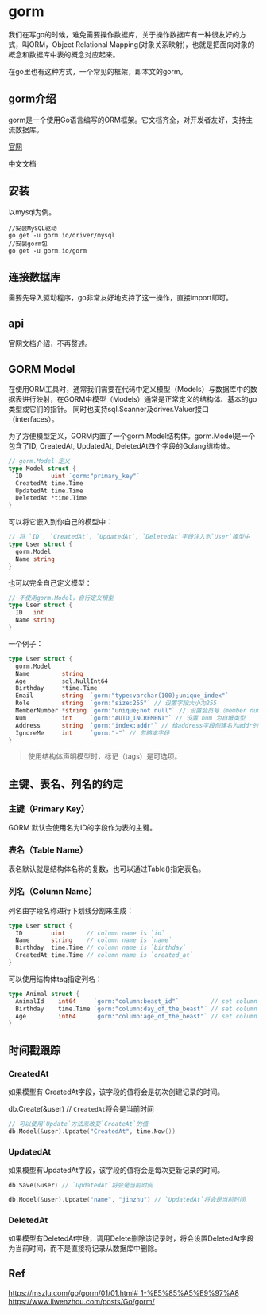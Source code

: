 <!--
 * @Autor: violet apricity ( Zhuangpx )
 * @Date: 2023-08-26 22:07:29
 * @LastEditors: violet apricity ( Zhuangpx )
 * @LastEditTime: 2023-08-26 22:19:21
 * @FilePath: \docs\gorm.md
 * @Description:  Zhuangpx : Violet && Apricity:/ The warmth of the sun in the winter /
-->
# gorm

我们在写go的时候，难免需要操作数据库，关于操作数据库有一种很友好的方式，叫ORM，Object Relational Mapping(对象关系映射)，也就是把面向对象的概念和数据库中表的概念对应起来。

在go里也有这种方式，一个常见的框架，即本文的gorm。

## gorm介绍

gorm是一个使用Go语言编写的ORM框架。它文档齐全，对开发者友好，支持主流数据库。

[官网](https://github.com/go-gorm/gorm)

[中文文档](https://gorm.io/zh_CN/)

## 安装

以mysql为例。

```shell
//安装MySQL驱动
go get -u gorm.io/driver/mysql
//安装gorm包
go get -u gorm.io/gorm
```

## 连接数据库

需要先导入驱动程序，go非常友好地支持了这一操作，直接import即可。

## api

官网文档介绍，不再赘述。

## GORM Model

在使用ORM工具时，通常我们需要在代码中定义模型（Models）与数据库中的数据表进行映射，在GORM中模型（Models）通常是正常定义的结构体、基本的go类型或它们的指针。 同时也支持sql.Scanner及driver.Valuer接口（interfaces）。

为了方便模型定义，GORM内置了一个gorm.Model结构体。gorm.Model是一个包含了ID, CreatedAt, UpdatedAt, DeletedAt四个字段的Golang结构体。

```go
// gorm.Model 定义
type Model struct {
  ID        uint `gorm:"primary_key"`
  CreatedAt time.Time
  UpdatedAt time.Time
  DeletedAt *time.Time
}
```

可以将它嵌入到你自己的模型中：

```go
// 将 `ID`, `CreatedAt`, `UpdatedAt`, `DeletedAt`字段注入到`User`模型中
type User struct {
  gorm.Model
  Name string
}
```

也可以完全自己定义模型：

```go
// 不使用gorm.Model，自行定义模型
type User struct {
  ID   int
  Name string
}
```

一个例子：

```go
type User struct {
  gorm.Model
  Name         string
  Age          sql.NullInt64
  Birthday     *time.Time
  Email        string  `gorm:"type:varchar(100);unique_index"`
  Role         string  `gorm:"size:255"` // 设置字段大小为255
  MemberNumber *string `gorm:"unique;not null"` // 设置会员号（member number）唯一并且不为空
  Num          int     `gorm:"AUTO_INCREMENT"` // 设置 num 为自增类型
  Address      string  `gorm:"index:addr"` // 给address字段创建名为addr的索引
  IgnoreMe     int     `gorm:"-"` // 忽略本字段
}
```

> 使用结构体声明模型时，标记（tags）是可选项。

## 主键、表名、列名的约定

### 主键（Primary Key）

GORM 默认会使用名为ID的字段作为表的主键。

### 表名（Table Name）

表名默认就是结构体名称的复数，也可以通过Table()指定表名。

### 列名（Column Name）

列名由字段名称进行下划线分割来生成：

```go
type User struct {
  ID        uint      // column name is `id`
  Name      string    // column name is `name`
  Birthday  time.Time // column name is `birthday`
  CreatedAt time.Time // column name is `created_at`
}
```

可以使用结构体tag指定列名：

```go
type Animal struct {
  AnimalId    int64     `gorm:"column:beast_id"`         // set column name to `beast_id`
  Birthday    time.Time `gorm:"column:day_of_the_beast"` // set column name to `day_of_the_beast`
  Age         int64     `gorm:"column:age_of_the_beast"` // set column name to `age_of_the_beast`
}
```

## 时间戳跟踪

### CreatedAt

如果模型有 CreatedAt字段，该字段的值将会是初次创建记录的时间。

db.Create(&user) // `CreatedAt`将会是当前时间

```go
// 可以使用`Update`方法来改变`CreateAt`的值
db.Model(&user).Update("CreatedAt", time.Now())
```

### UpdatedAt

如果模型有UpdatedAt字段，该字段的值将会是每次更新记录的时间。

```go
db.Save(&user) // `UpdatedAt`将会是当前时间

db.Model(&user).Update("name", "jinzhu") // `UpdatedAt`将会是当前时间
```

### DeletedAt

如果模型有DeletedAt字段，调用Delete删除该记录时，将会设置DeletedAt字段为当前时间，而不是直接将记录从数据库中删除。

## Ref

<https://mszlu.com/go/gorm/01/01.html#_1-%E5%85%A5%E9%97%A8>
<https://www.liwenzhou.com/posts/Go/gorm/>
